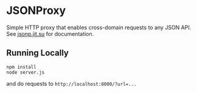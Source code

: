 # JSONProxy

Simple HTTP proxy that enables cross-domain requests to any JSON API.  See [jsonp.jit.su](http://jsonp.jit.su/) for documentation.

## Running Locally

```
npm install
node server.js
```

and do requests to `http://localhost:8000/?url=...`
